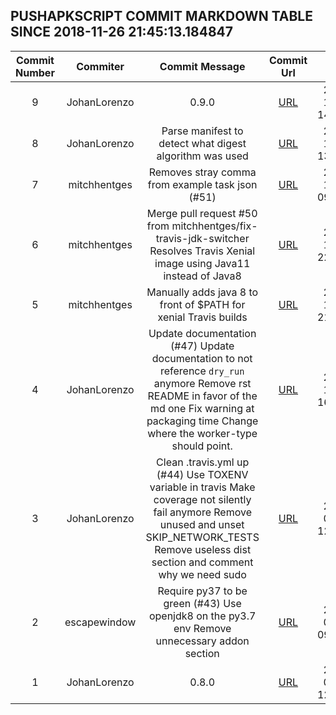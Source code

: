 ## PUSHAPKSCRIPT COMMIT MARKDOWN TABLE SINCE 2018-11-26 21:45:13.184847

| Commit Number | Commiter | Commit Message | Commit Url | Date | 
|:---:|:----:|:----------------------------------:|:------:|:----:| 
|9|JohanLorenzo|0.9.0|[URL](https://github.com/mozilla-releng/pushapkscript/commit/58b5746152105b09751139192ac63f89486b664b)|2018-11-23 14:54:01
|8|JohanLorenzo|Parse manifest to detect what digest algorithm was used|[URL](https://github.com/mozilla-releng/pushapkscript/commit/c783b80979156bf3cb2c78369dce300e2f76e5b6)|2018-11-23 13:58:08
|7|mitchhentges|Removes stray comma from example task json (#51)|[URL](https://github.com/mozilla-releng/pushapkscript/commit/654ff459c35c9100cb9da8176c0e431a459e57d8)|2018-11-12 09:10:41
|6|mitchhentges|Merge pull request #50 from mitchhentges/fix-travis-jdk-switcher  Resolves Travis Xenial image using Java11 instead of Java8|[URL](https://github.com/mozilla-releng/pushapkscript/commit/0fa1fec2424cba14dfa2c22ab42e44e937ffedc4)|2018-11-09 22:28:06
|5|mitchhentges|Manually adds java 8 to front of $PATH for xenial Travis builds|[URL](https://github.com/mozilla-releng/pushapkscript/commit/2e8cc150527906f7d9bd23658c96f5d4221fdcf9)|2018-11-09 21:41:37
|4|JohanLorenzo|Update documentation (#47)    Update documentation to not reference `dry_run` anymore    Remove rst README in favor of the md one    Fix warning at packaging time    Change where the worker-type should point.|[URL](https://github.com/mozilla-releng/pushapkscript/commit/91aaa35f170f6f263b2ebb1dca6c6f44ef6ea8bc)|2018-10-19 16:33:54
|3|JohanLorenzo|Clean .travis.yml up (#44)    Use TOXENV variable in travis    Make coverage not silently fail anymore    Remove unused and unset SKIP_NETWORK_TESTS    Remove useless dist section and comment why we need sudo|[URL](https://github.com/mozilla-releng/pushapkscript/commit/bc2d1c8eef6fffdf0f4b55be54f636c2feedd3bc)|2018-08-01 12:21:08
|2|escapewindow|Require py37 to be green (#43)    Use openjdk8 on the py3.7 env    Remove unnecessary addon section|[URL](https://github.com/mozilla-releng/pushapkscript/commit/8eeb5523eae0f228fb54300cf25549e844449658)|2018-08-01 09:09:56
|1|JohanLorenzo|0.8.0|[URL](https://github.com/mozilla-releng/pushapkscript/commit/f49f468012854f47ade5b01dac7bc0663442b153)|2018-06-22 12:00:20


